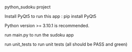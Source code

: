 python_sudoku project

Install PyQt5 to run this app :
pip install PyQt5

Python version >= 3.10.1 is recommended.

run main.py to run the sudoku app

run unit_tests to run unit tests (all should be PASS and green)